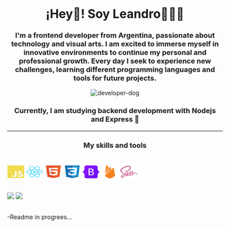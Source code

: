 <div align="center">
<h1>¡Hey👋! Soy Leandro👨🏻‍💻</h1>

<h3 align="center">I'm a frontend developer from Argentina, passionate about technology and visual arts. I am excited to immerse myself in innovative environments to continue my personal and professional growth. Every day I seek to experience new challenges, learning different programming languages and tools for future projects.
</h3>
      <img alt="developer-dog"src="https://media.giphy.com/media/SwImQhtiNA7io/giphy.gif">
      <h3 align="center"> Currently, I am studying backend development with Nodejs and Express 🚀</h3>
      
</div>

---

<h3 align="center">My skills and tools</h3>

<div style="display: inline_block"><br>
  <img align="center" alt="Js" height="30" width="40" src="https://raw.githubusercontent.com/devicons/devicon/master/icons/javascript/javascript-plain.svg">
  <img align="center" alt="React" height="30" width="40" src="https://raw.githubusercontent.com/devicons/devicon/master/icons/react/react-original.svg">
  <img align="center" alt="HTML" height="30" width="40" src="https://raw.githubusercontent.com/devicons/devicon/master/icons/html5/html5-original.svg">
  <img align="center" alt="CSS" height="30" width="40" src="https://raw.githubusercontent.com/devicons/devicon/master/icons/css3/css3-original.svg">
  <img align="center" alt="bootstrap" height="38" width="40" src="https://github.com/devicons/devicon/blob/master/icons/bootstrap/bootstrap-original.svg">
  <img align="center" alt="firebase" height="38" width="40" src="https://github.com/devicons/devicon/blob/master/icons/firebase/firebase-plain.svg">
  <img align="center" alt="firebase" height="38" width="40" src="https://github.com/devicons/devicon/blob/master/icons/sass/sass-original.svg">

</div>


  ##

 
<div> 
  <a href="https://www.linkedin.com/in/leandrobenacfrontend/" target="_blank"><img src="https://img.shields.io/badge/-LinkedIn-%230077B5?style=for-the-badge&logo=linkedin&logoColor=white" target="_blank"></a> 
  <a href = "benacleandro@gmail.com"><img src="https://img.shields.io/badge/-Gmail-%23333?style=for-the-badge&logo=gmail&logoColor=white" target="_blank"></a>
  
</div>


##
-Readme in progrees...
